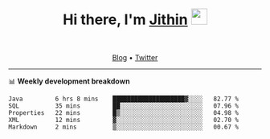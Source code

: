 <h1 align="center">Hi there, I'm <a href="https://jithset.github.io/" target="_blank">Jithin</a> <img
src="https://github.com/blackcater/blackcater/raw/main/images/Hi.gif" height="32" /></h1>

<br />

<p align="center">
  <a href="https://jithset.github.io">Blog</a> •
  <a href="https://twitter.com/jithset">Twitter</a>
</p>

---

📊 **Weekly development breakdown**

<!--START_SECTION:waka-->
```text
Java         6 hrs 8 mins    ████████████████████▓░░░░   82.77 % 
SQL          35 mins         ██░░░░░░░░░░░░░░░░░░░░░░░   07.96 % 
Properties   22 mins         █▒░░░░░░░░░░░░░░░░░░░░░░░   04.98 % 
XML          12 mins         ▓░░░░░░░░░░░░░░░░░░░░░░░░   02.70 % 
Markdown     2 mins          ▒░░░░░░░░░░░░░░░░░░░░░░░░   00.67 % 
```
<!--END_SECTION:waka-->

